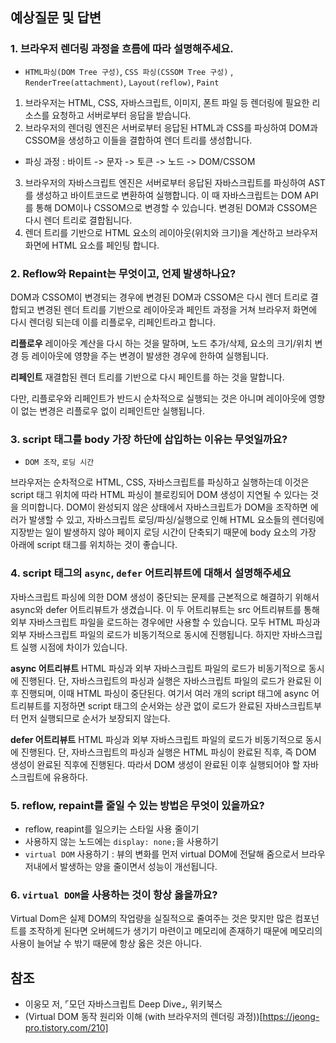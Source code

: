 ## 예상질문 및 답변

### 1. 브라우저 렌더링 과정을 흐름에 따라 설명해주세요.

- `HTML파싱(DOM Tree 구성)`, `CSS 파싱(CSSOM Tree 구성)`  , `RenderTree(attachment)`, `Layout(reflow)`, `Paint`

1. 브라우저는 HTML, CSS, 자바스크립트, 이미지, 폰트 파일 등 렌더링에 필요한 리소스를 요청하고 서버로부터 응답을 받습니다.
2. 브라우저의 렌더링 엔진은 서버로부터 응답된 HTML과 CSS를 파싱하여 DOM과 CSSOM을 생성하고 이들을 결합하여 렌더 트리를 생성합니다.

- 파싱 과정 : 바이트 -> 문자 -> 토큰 -> 노드 -> DOM/CSSOM

3. 브라우저의 자바스크립트 엔진은 서버로부터 응답된 자바스크립트를 파싱하여 AST를 생성하고 바이트코드로 변환하여 실행합니다. 이 때 자바스크립트는 DOM API를 통해 DOM이나 CSSOM으로 변경할 수 있습니다. 변경된 DOM과 CSSOM은 다시 렌더 트리로 결합됩니다.
4. 렌더 트리를 기반으로 HTML 요소의 레이아웃(위치와 크기)을 계산하고 브라우저 화면에 HTML 요소를 페인팅 합니다.

### 2. Reflow와 Repaint는 무엇이고, 언제 발생하나요?

DOM과 CSSOM이 변경되는 경우에 변경된 DOM과 CSSOM은 다시 렌더 트리로 결합되고 변경된 렌더 트리를 기반으로 레이아웃과 페인트 과정을 거쳐 브라우저 화면에 다시 렌더링 되는데 이를 리플로우, 리페인트라고 합니다.

**리플로우**
레이아웃 계산을 다시 하는 것을 말하며, 노드 추가/삭제, 요소의 크기/위치 변경 등 레이아웃에 영향을 주는 변경이 발생한 경우에 한하여 실행됩니다.

**리페인트**
재결합된 렌더 트리를 기반으로 다시 페인트를 하는 것을 말합니다.

다만, 리플로우와 리페인트가 반드시 순차적으로 실행되는 것은 아니며 레이아웃에 영향이 없는 변경은 리플로우 없이 리페인트만 실행됩니다.

### 3. script 태그를 body 가장 하단에 삽입하는 이유는 무엇일까요?

- `DOM 조작`, `로딩 시간`

브라우저는 순차적으로 HTML, CSS, 자바스크립트를 파싱하고 실행하는데 이것은 script 태그 위치에 따라 HTML 파싱이 블로킹되어 DOM 생성이 지연될 수 있다는 것을 의미합니다. DOM이 완성되지 않은 상태에서 자바스크립트가 DOM을 조작하면 에러가 발생할 수 있고, 자바스크립트 로딩/파싱/실행으로 인해 HTML 요소들의 렌더링에 지장받는 일이 발생하지 않아 페이지 로딩 시간이 단축되기 때문에 body 요소의 가장 아래에 script 태그를 위치하는 것이 좋습니다.

### 4. script 태그의 `async`, `defer` 어트리뷰트에 대해서 설명해주세요

자바스크립트 파싱에 의한 DOM 생성이 중단되는 문제를 근본적으로 해결하기 위해서 async와 defer 어트리뷰트가 생겼습니다. 이 두 어트리뷰트는 src 어트리뷰트를 통해 외부 자바스크립트 파일을 로드하는 경우에만 사용할 수 있습니다. 모두 HTML 파싱과 외부 자바스크립트 파일의 로드가 비동기적으로 동시에 진행됩니다. 하지만 자바스크립트 실행 시점에 차이가 있습니다.

**async 어트리뷰트**
HTML 파싱과 외부 자바스크립트 파일의 로드가 비동기적으로 동시에 진행된다. 단, 자바스크립트의 파싱과 실행은 자바스크립트 파일의 로드가 완료된 이후 진행되며, 이때 HTML 파싱이 중단된다. 여기서 여러 개의 script 태그에 async 어트리뷰트를 지정하면 script 태그의 순서와는 상관 없이 로드가 완료된 자바스크립트부터 먼저 실행되므로 순서가 보장되지 않는다.

**defer 어트리뷰트**
HTML 파싱과 외부 자바스크립트 파일의 로드가 비동기적으로 동시에 진행된다. 단, 자바스크립트의 파싱과 실행은 HTML 파싱이 완료된 직후, 즉 DOM 생성이 완료된 직후에 진행된다. 따라서 DOM 생성이 완료된 이후 실행되어야 할 자바스크립트에 유용하다.

### 5. reflow, repaint를 줄일 수 있는 방법은 무엇이 있을까요?

- reflow, reapint를 일으키는 스타일 사용 줄이기
- 사용하지 않는 노드에는 `display: none;`을 사용하기
- `virtual DOM` 사용하기 : 뷰의 변화를 먼저 virtual DOM에 전달해 줌으로서 브라우저내에서 발생하는 양을 줄이면서 성능이 개선됩니다.

### 6. `virtual DOM`을 사용하는 것이 항상 옳을까요?

Virtual Dom은 실제 DOM의 작업량을 실질적으로 줄여주는 것은 맞지만 많은 컴포넌트를 조작하게 된다면 오버헤드가 생기기 마련이고 메모리에 존재하기 때문에 메모리의 사용이 늘어날 수 밖기 때문에 항상 옳은 것은 아니다.

## 참조

- 이웅모 저, ⌜모던 자바스크립트 Deep Dive⌟, 위키북스
- (Virtual DOM 동작 원리와 이해 (with 브라우저의 렌더링 과정))[https://jeong-pro.tistory.com/210]
